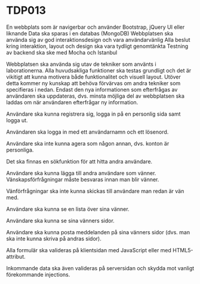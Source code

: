 # TDP013

En webbplats som är navigerbar och använder Bootstrap, jQuery UI eller liknande
Data ska sparas i en databas (MongoDB)
Webbplatsen ska använda sig av god interaktionsdesign och vara användarvänlig
Alla beslut kring interaktion, layout och design ska vara tydligt genomtänkta
Testning av backend ska ske med Mocha och Istanbul

Webbplatsen ska använda sig utav de tekniker som använts i laborationerna. Alla huvudsakliga funktioner ska testas grundligt och det är vikitigt att kunna motivera både funktionalitet och visuell layout. Utöver detta kommer ny kunskap att behöva förvärvas om andra tekniker som specifieras i nedan.
Endast den nya informationen som efterfrågas av användaren ska uppdateras, dvs. minsta möjliga del av webbplatsen ska laddas om när användaren efterfrågar ny information.

Användare ska kunna registrera sig, logga in på en personlig sida samt logga ut.

Användaren ska logga in med ett användarnamn och ett lösenord.

Användare ska inte kunna agera som någon annan, dvs. konton är personliga.

Det ska finnas en sökfunktion för att hitta andra användare.

Användare ska kunna lägga till andra användare som vänner. Vänskapsförfrågningar måste besvaras innan man blir vänner.

Vänförfrågningar ska inte kunna skickas till användare man redan är vän med.

Användare ska kunna se en lista över sina vänner.

Användare ska kunna se sina vänners sidor.

Användare ska kunna posta meddelanden på sina vänners sidor (dvs. man ska inte kunna skriva på andras sidor).

Alla formulär ska valideras på klientsidan med JavaScript eller med HTML5-attribut.

Inkommande data ska även valideras på serversidan och skydda mot vanligt förekommande injections.

